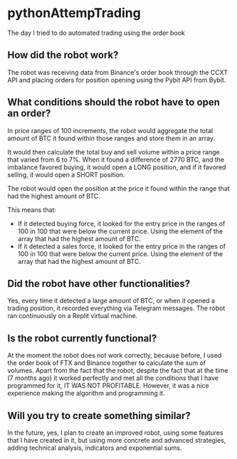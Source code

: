 # pythonAttempTrading
The day I tried to do automated trading using the order book
## How did the robot work?
The robot was receiving data from Binance's order book through the CCXT API and placing orders for position opening using the Pybit API from Bybit.
## What conditions should the robot have to open an order?

In price ranges of 100 increments, the robot would aggregate the total amount of BTC it found within those ranges and store them in an array. 

It would then calculate the total buy and sell volume within a price range that varied from 6 to 7%. When it found a difference of 2770 BTC, and the imbalance favored buying, it would open a LONG position, and if it favored selling, it would open a SHORT position. 

The robot would open the position at the price it found within the range that had the highest amount of BTC.

This means that:
- If it detected buying force, it looked for the entry price in the ranges of 100 in 100 that were below the current price. Using the element of the array that had the highest amount of BTC.
- If it detected a sales force, it looked for the entry price in the ranges of 100 in 100 that were below the current price. Using the element of the array that had the highest amount of BTC.

## Did the robot have other functionalities?

Yes, every time it detected a large amount of BTC, or when it opened a trading position, it recorded everything via Telegram messages. The robot ran continuously on a Replit virtual machine.

## Is the robot currently functional?

At the moment the robot does not work correctly, because before, I used the order book of FTX and Binance together to calculate the sum of volumes. Apart from the fact that the robot, despite the fact that at the time (7 months ago) it worked perfectly and met all the conditions that I have programmed for it, IT WAS NOT PROFITABLE.
However, it was a nice experience making the algorithm and programming it.

## Will you try to create something similar?

In the future, yes, I plan to create an improved robot, using some features that I have created in it, but using more concrete and advanced strategies, adding technical analysis, indicators and exponential sums.
